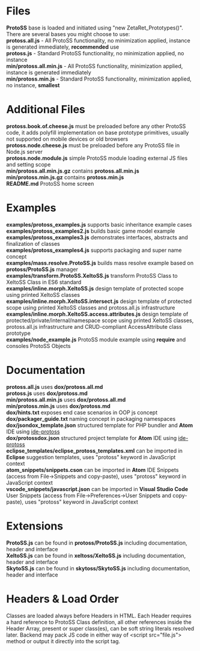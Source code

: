 # Files  
__ProtoSS__ base is loaded and initiated using "new ZetaRet_Prototypes()". There are several bases you might choose to use:  
__protoss.all.js__  - All ProtoSS functionality, no minimization applied, instance is generated immediately, __recommended__ use  
__protoss.js__  - Standard ProtoSS functionality, no minimization applied, no instance  
__min/protoss.all.min.js__  - All ProtoSS functionality, minimization applied, instance is generated immediately  
__min/protoss.min.js__  - Standard ProtoSS functionality, minimization applied, no instance, __smallest__  

# Additional Files  
__protoss.book.of.cheese.js__ must be preloaded before any other ProtoSS code, it adds polyfill implementation on base prototype primitives, usually not supported on mobile devices or old browsers  
__protoss.node.cheese.js__  must be preloaded before any ProtoSS file in Node.js server  
__protoss.node.module.js__  simple ProtoSS module loading external JS files and setting scope  
__min/protoss.all.min.js.gz__ contains __protoss.all.min.js__  
__min/protoss.min.js.gz__ contains __protoss.min.js__  
__README.md__ ProtoSS home screen  

# Examples  
__examples/protoss_examples.js__ supports basic inheritance example cases  
__examples/protoss_examples2.js__ builds basic game model example  
__examples/protoss_examples3.js__ demonstrates interfaces, abstracts and finalization of classes  
__examples/protoss_examples4.js__ supports packaging and super name concept  
__examples/mass.resolve.ProtoSS.js__ builds mass resolve example based on __protoss/ProtoSS.js__ manager  
__examples/transform.ProtoSS.XeltoSS.js__ transform ProtoSS Class to XeltoSS Class in ES6 standard  
__examples/inline.morph.XeltoSS.js__ design template of protected scope using printed XeltoSS classes  
__examples/inline.morph.XeltoSS.intersect.js__ design template of protected scope using printed XeltoSS classes and protoss.all.js infrastructure  
__examples/inline.morph.XeltoSS.access.attributes.js__ design template of protected/private/internal/namespace scope using printed XeltoSS classes, protoss.all.js infrastructure and CRUD-compliant AccessAttribute class prototype  
__examples/node_example.js__ ProtoSS module example using __require__ and consoles ProtoSS Objects  

# Documentation  
__protoss.all.js__ uses __dox/protoss.all.md__  
__protoss.js__ uses __dox/protoss.md__  
__min/protoss.all.min.js__ uses __dox/protoss.all.md__  
__min/protoss.min.js__ uses __dox/protoss.md__  
__dox/hints.txt__ exposes end case scenarios in OOP js concept  
__dox/packager_guide.txt__ naming concept in packaging namespaces  
__dox/jsondox_template.json__ structured template for PHP bundler and __Atom__ IDE using [ide-protoss](https://github.com/ZetaRet/ide-protoss)  
__dox/protossdox.json__ structured project template for __Atom__ IDE using [ide-protoss](https://github.com/ZetaRet/ide-protoss)  
__eclipse_templates/eclipse_protoss_templates.xml__ can be imported in __Eclipse__ suggestion templates, uses "protoss" keyword in JavaScript context  
__atom_snippets/snippets.cson__ can be imported in __Atom__ IDE Snippets (access from File->Snippets and copy-paste), uses "protoss" keyword in JavaScript context  
__vscode_snippets/javascript.json__ can be imported in __Visual Studio Code__ User Snippets (access from File->Preferences->User Snippets and copy-paste), uses "protoss" keyword in JavaScript context  

# Extensions  
__ProtoSS.js__ can be found in __protoss/ProtoSS.js__ including documentation, header and interface  
__XeltoSS.js__ can be found in __xeltoss/XeltoSS.js__ including documentation, header and interface  
__SkytoSS.js__ can be found in __skytoss/SkytoSS.js__ including documentation, header and interface  

# Headers & Load Order
Classes are loaded always before Headers in HTML. Each Header requires a hard reference to ProtoSS Class definition, all other references inside the Header Array, present or super class(es), can be soft string literals resolved later. Backend may pack JS code in either way of <script src="file.js"\> method or output it directly into the script tag.
